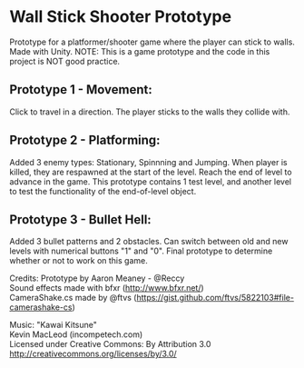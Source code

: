 # Wall Stick Shooter Prototype
Prototype for a platformer/shooter game where the player can stick to walls. Made with Unity.
NOTE: This is a game prototype and the code in this project is NOT good practice.

## Prototype 1 - Movement:

Click to travel in a direction. The player sticks to the walls they collide with.

## Prototype 2 - Platforming:

Added 3 enemy types: Stationary, Spinnning and Jumping.
When player is killed, they are respawned at the start of the level.
Reach the end of level to advance in the game.
This prototype contains 1 test level, and another level to test the functionality of the end-of-level object.

## Prototype 3 - Bullet Hell:

Added 3 bullet patterns and 2 obstacles.
Can switch between old and new levels with numerical buttons "1" and "0".
Final prototype to determine whether or not to work on this game.

Credits:
Prototype by Aaron Meaney - @Reccy  
Sound effects made with bfxr (http://www.bfxr.net/)  
CameraShake.cs made by @ftvs (https://gist.github.com/ftvs/5822103#file-camerashake-cs)

Music:
"Kawai Kitsune"  
Kevin MacLeod (incompetech.com)  
Licensed under Creative Commons: By Attribution 3.0  
http://creativecommons.org/licenses/by/3.0/


